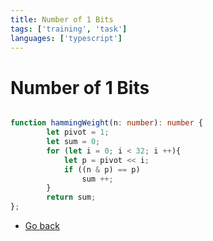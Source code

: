 ```yaml
---
title: Number of 1 Bits
tags: ['training', 'task']
languages: ['typescript']
---
```

# Number of 1 Bits

```typescript

function hammingWeight(n: number): number {
        let pivot = 1;
        let sum = 0;
        for (let i = 0; i < 32; i ++){
            let p = pivot << i;
            if ((n & p) == p)
                sum ++;
        }
        return sum;
};

```

* [Go back](../readme.md)
